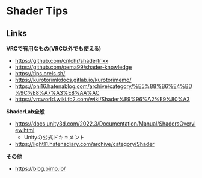 # Shader Tips

## Links

**VRCで有用なもの(VRC以外でも使える)**

- https://github.com/cnlohr/shadertrixx
- https://github.com/pema99/shader-knowledge
- https://tips.orels.sh/
- https://kurotorimkdocs.gitlab.io/kurotorimemo/
- https://phi16.hatenablog.com/archive/category/%E5%88%B6%E4%BD%9C%E8%A7%A3%E8%AA%AC
- https://vrcworld.wiki.fc2.com/wiki/Shader%E9%96%A2%E9%80%A3

**ShaderLab全般**

- https://docs.unity3d.com/2022.3/Documentation/Manual/ShadersOverview.html
  - Unityの公式ドキュメント
- https://light11.hatenadiary.com/archive/category/Shader

**その他**

- https://blog.oimo.io/